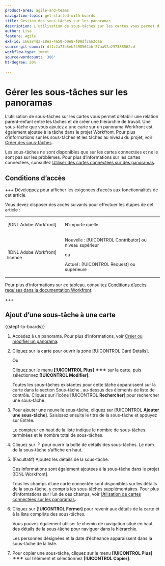 ```yaml
---
product-area: agile-and-teams
navigation-topic: get-started-with-boards
title: Gestion des sous-tâches sur les panoramas
description: L’utilisation de sous-tâches sur les cartes vous permet d’établir une relation parent-enfant entre les tâches et de créer une hiérarchie de travail.
author: Lisa
feature: Agile
exl-id: 166a84d3-18ea-4a58-b0e8-f09df2a63caa
source-git-commit: df4c2a73b5eb2498564bbf27aa92a297388562cd
workflow-type: tm+mt
source-wordcount: '386'
ht-degree: 20%

---
```


# Gérer les sous-tâches sur les panoramas

L’utilisation de sous-tâches sur les cartes vous permet d’établir une relation parent-enfant entre les tâches et de créer une hiérarchie de travail. Une sous-tâche que vous ajoutez à une carte sur un panorama Workfront est également ajoutée à la tâche dans le projet Workfront. Pour plus d’informations sur les sous-tâches et les tâches au niveau du projet, voir [Créer des sous-tâches](/help/quicksilver/manage-work/tasks/create-tasks/create-subtasks.md).

Les sous-tâches ne sont disponibles que sur les cartes connectées et ne le sont pas sur les problèmes. Pour plus d’informations sur les cartes connectées, consultez [Utiliser des cartes connectées sur des panoramas](/help/quicksilver/agile/get-started-with-boards/connected-cards.md).

## Conditions d’accès

+++ Développez pour afficher les exigences d’accès aux fonctionnalités de cet article.

Vous devez disposer des accès suivants pour effectuer les étapes de cet article :

<table style="table-layout:auto"> 
 <col> 
 <col> 
 <tbody> 
  <tr> 
   <td role="rowheader">[!DNL Adobe Workfront]</td> 
   <td> <p>N’importe quelle</p> </td> 
  </tr> 
  <tr> 
   <td role="rowheader">[!DNL Adobe Workfront] licence</td> 
   <td> 
   <p>Nouvelle : [!UICONTROL Contributor] ou niveau supérieur</p> 
   <p>ou</p>
   <p>Actuel : [!UICONTROL Request] ou supérieure</p>
   </td> 
  </tr> 
 </tbody> 
</table>

Pour plus d’informations sur ce tableau, consultez [Conditions d’accès requises dans la documentation Workfront](/help/quicksilver/administration-and-setup/add-users/access-levels-and-object-permissions/access-level-requirements-in-documentation.md).

+++

## Ajout d’une sous-tâche à une carte

{{step1-to-boards}}

1. Accédez à un panorama. Pour plus d’informations, voir [Créer ou modifier un panorama](../../agile/get-started-with-boards/create-edit-board.md).
1. Cliquez sur la carte pour ouvrir la zone [!UICONTROL Card Details].

   Ou

   Cliquez sur le menu **[!UICONTROL Plus]** ![Plus de menu](assets/more-icon-spectrum.png) sur la carte, puis sélectionnez **[!UICONTROL Modifier]**.

   Toutes les sous-tâches existantes pour cette tâche apparaissent sur la carte dans la section Sous-tâche , au-dessus des éléments de liste de contrôle. Cliquez sur l’icône [!UICONTROL **Rechercher**] pour rechercher une sous-tâche.

1. Pour ajouter une nouvelle sous-tâche, cliquez sur [!UICONTROL **Ajouter une sous-tâche**]. Saisissez ensuite le titre de la sous-tâche et appuyez sur Entrée.

   Le compteur en haut de la liste indique le nombre de sous-tâches terminées et le nombre total de sous-tâches.

1. Cliquez sur ![Icône Détails](assets/checklist-chevron.png) pour ouvrir la boîte de détails des sous-tâches. Le nom de la sous-tâche s’affiche en haut.
1. (Facultatif) Ajoutez les détails de la sous-tâche.

   Ces informations sont également ajoutées à la sous-tâche dans le projet [!DNL Workfront].

   Tous les champs d’une carte connectée sont disponibles sur les détails de la sous-tâche, y compris les sous-tâches supplémentaires. Pour plus d’informations sur l’un de ces champs, voir [Utilisation de cartes connectées sur les panoramas](/help/quicksilver/agile/get-started-with-boards/connected-cards.md).

1. Cliquez sur **[!UICONTROL Fermer]** pour revenir aux détails de la carte et à la liste complète des sous-tâches.

   Vous pouvez également utiliser le chemin de navigation situé en haut des détails de la sous-tâche pour naviguer dans la hiérarchie.

   Les personnes désignées et la date d’échéance apparaissent dans la sous-tâche de la liste.

1. Pour copier une sous-tâche, cliquez sur le menu **[!UICONTROL Plus]** ![Plus de menu](assets/more-icon-spectrum.png) sur l’élément et sélectionnez **[!UICONTROL Copier]**.
